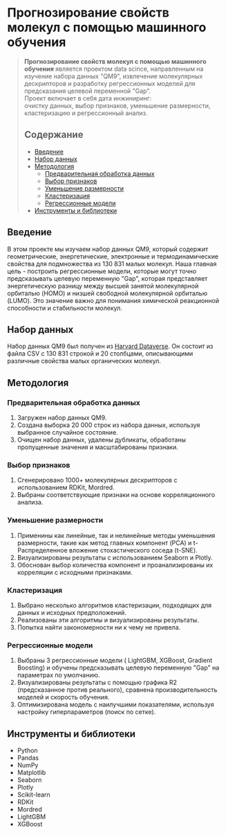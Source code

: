 # Прогнозирование свойств молекул с помощью машинного обучения

> **Прогнозирование свойств молекул с помощью машинного обучения** является проектом data scince, направленным на изучение набора данных "QM9", извлечение молекулярных дескрипторов и разработку регрессионных моделей для предсказания целевой переменной "Gap".  
> Проект включает в себя дата инжиниринг:  
> очистку данных, выбор признаков, уменьшение размерности, кластеризацию и регрессионный анализ.
>
> Содержание
> -----------
>
> * [Введение](#введение)
> * [Набор данных](#набор-данных)
> * [Методология](#методология)
>   + [Предварительная обработка данных](#предварительная-обработка-данных)
>   + [Выбор признаков](#выбор-признаков)
>   + [Уменьшение размерности](#уменьшение-размерности)
>   + [Кластеризация](#кластеризация)
>   + [Регрессионные модели](#регрессионные-модели)
> * [Инструменты и библиотеки](#инструменты-и-библиотеки)

 ## Введение

 В этом проекте мы изучаем набор данных QM9, который содержит геометрические, энергетические, электронные и термодинамические свойства для подмножества из 130 831 малых молекул. Наша главная цель - построить регрессионные модели, которые могут точно предсказывать целевую переменную "Gap", которая представляет энергетическую разницу между высшей занятой молекулярной орбиталью (HOMO) и низшей свободной молекулярной орбиталью (LUMO). Это значение важно для понимания химической реакционной способности и стабильности молекул.

 ## Набор данных

 Набор данных QM9 был получен из [Harvard Dataverse](https://dataverse.harvard.edu/dataset.xhtml?persistentId=doi:10.7910/DVN/ZGQMQC). Он состоит из файла CSV с 130 831 строкой и 20 столбцами, описывающими различные свойства малых органических молекул.

 ## Методология

 ### Предварительная обработка данных

 1. Загружен набор данных QM9.
 2. Создана выборка 20 000 строк из набора данных, используя выбранное случайное состояние.
 3. Очищен набор данных, удалены дубликаты, обработаны пропущенные значения и масштабированы признаки.

 ### Выбор признаков

 1. Сгенерировано 1000+ молекулярных дескрипторов с использованием RDKit, Mordred.
 2. Выбраны соответствующие признаки на основе корреляционного анализа.

 ### Уменьшение размерности

1. Применины как линейные, так и нелинейные методы уменьшения размерности, такие как метод главных компонент (PCA) и t-Распределенное вложение стохастического соседа (t-SNE).
2. Визуализированы результаты с использованием Seaborn и Plotly.
3. Обоснован выбор количества компонент и проанализированы их корреляции с исходными признаками.

### Кластеризация

1. Выбрано несколько алгоритмов кластеризации, подходящих для данных и исходных предположений.
2. Реализованы эти алгоритмы и визуализированы результаты.
3. Попытка найти закономерности ни к чему не привела.

### Регрессионные модели

1. Выбраны 3 регрессионные модели ( LightGBM, XGBoost, Gradient Boosting) и обучены предсказывать целевую переменную "Gap" на параметрах по умолчанию.
2. Визуализированы результаты с помощью графика R2 (предсказанное против реального), сравнена производительность моделей и скорость обучения.
3. Оптимизирована модель с наилучшими показателями, используя настройку гиперпараметров (поиск по сетке).


## Инструменты и библиотеки

- Python
- Pandas
- NumPy
- Matplotlib
- Seaborn
- Plotly
- Scikit-learn
- RDKit
- Mordred
- LightGBM
- XGBoost
